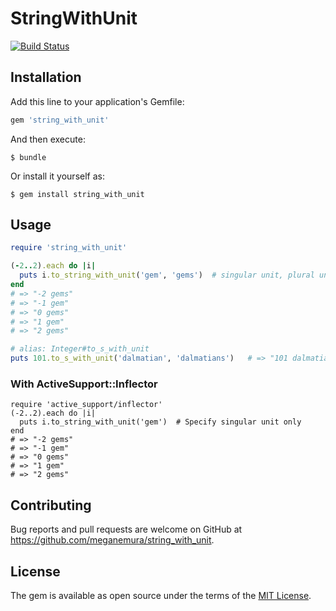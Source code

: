# StringWithUnit
[![Build Status](https://travis-ci.org/meganemura/string_with_unit.svg?branch=master)](https://travis-ci.org/meganemura/string_with_unit)

## Installation

Add this line to your application's Gemfile:

```ruby
gem 'string_with_unit'
```

And then execute:

    $ bundle

Or install it yourself as:

    $ gem install string_with_unit

## Usage

```ruby
require 'string_with_unit'

(-2..2).each do |i|
  puts i.to_string_with_unit('gem', 'gems')  # singular unit, plural unit
end
# => "-2 gems"
# => "-1 gem"
# => "0 gems"
# => "1 gem"
# => "2 gems"

# alias: Integer#to_s_with_unit
puts 101.to_s_with_unit('dalmatian', 'dalmatians')   # => "101 dalmatians"
```

### With ActiveSupport::Inflector

```
require 'active_support/inflector'
(-2..2).each do |i|
  puts i.to_string_with_unit('gem')  # Specify singular unit only
end
# => "-2 gems"
# => "-1 gem"
# => "0 gems"
# => "1 gem"
# => "2 gems"
```

## Contributing

Bug reports and pull requests are welcome on GitHub at https://github.com/meganemura/string_with_unit.

## License

The gem is available as open source under the terms of the [MIT License](http://opensource.org/licenses/MIT).
